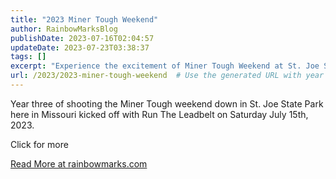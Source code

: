 ```yaml
---
title: "2023 Miner Tough Weekend"
author: RainbowMarksBlog
publishDate: 2023-07-16T02:04:57
updateDate: 2023-07-23T03:38:37
tags: []
excerpt: "Experience the excitement of Miner Tough Weekend at St. Joe State Park! Find out more about Run The Leadbelt on July 15th, 2023. Read more at rainbowmarks.com."
url: /2023/2023-miner-tough-weekend  # Use the generated URL with year
---
```

<p>Year three of shooting the Miner Tough weekend down in St. Joe State Park here in Missouri kicked off with Run The Leadbelt on Saturday July 15th, 2023.</p>  <p>Click for more</p>  <a href="https://rainbowmarks.com/Events/2023/07/MinerTough/">Read More at rainbowmarks.com</a>

